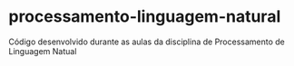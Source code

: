 # processamento-linguagem-natural
Código desenvolvido durante as aulas da disciplina de Processamento de Linguagem Natual
